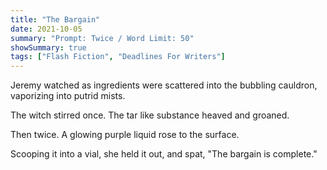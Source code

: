 ```yaml
---
title: "The Bargain"
date: 2021-10-05
summary: "Prompt: Twice / Word Limit: 50"
showSummary: true
tags: ["Flash Fiction", "Deadlines For Writers"]
---
```


Jeremy watched as ingredients were scattered into the bubbling cauldron, vaporizing into putrid mists.

The witch stirred once. The tar like substance heaved and groaned.

Then twice. A glowing purple liquid rose to the surface.

Scooping it into a vial, she held it out, and spat, "The bargain is complete."
